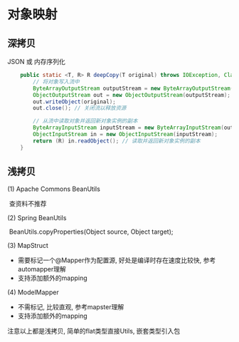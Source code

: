 # 对象映射

## 深拷贝

JSON 或 内存序列化

```java
    public static <T, R> R deepCopy(T original) throws IOException, ClassNotFoundException {
        // 将对象写入流中
        ByteArrayOutputStream outputStream = new ByteArrayOutputStream();
        ObjectOutputStream out = new ObjectOutputStream(outputStream);
        out.writeObject(original);
        out.close(); // 关闭流以释放资源

        // 从流中读取对象并返回新对象实例的副本
        ByteArrayInputStream inputStream = new ByteArrayInputStream(outputStream.toByteArray());
        ObjectInputStream in = new ObjectInputStream(inputStream);
        return (R) in.readObject(); // 读取并返回新对象实例的副本
    }
```



## 浅拷贝

(1) Apache Commons BeanUtils

​	查资料不推荐

(2) Spring BeanUtils

​	BeanUtils.copyProperties(Object source, Object target);

(3) MapStruct
- 需要标记一个@Mapper作为配置源, 好处是编译时存在速度比较快, 参考automapper理解
- 支持添加额外的mapping

(4) ModelMapper
- 不需标记, 比较直观, 参考mapster理解
- 支持添加额外的mapping

注意以上都是浅拷贝, 简单的flat类型直接Utils, 嵌套类型引入包








